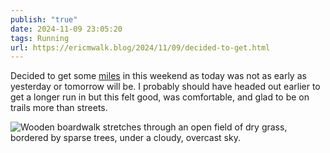 ```yaml
---
publish: "true"
date: 2024-11-09 23:05:20
tags: Running
url: https://ericmwalk.blog/2024/11/09/decided-to-get.html
---
```


Decided to get some [miles](https://strava.com/activities/12864481469) in this weekend as today was not as early as yesterday or tomorrow will be. I probably should have headed out earlier to get a longer run in but this felt good, was comfortable, and glad to be on trails more than streets.

![Wooden boardwalk stretches through an open field of dry grass, bordered by sparse trees, under a cloudy, overcast sky.](https://ericmwalk.blog/uploads/2024/img-0727.jpeg)